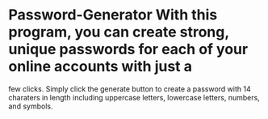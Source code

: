 # Password-Generator With this program, you can create strong, unique passwords for each of your online accounts with just a
few clicks. Simply click the generate button to create a password with 14 charaters in length including 
 uppercase letters, lowercase letters, numbers, and symbols.
